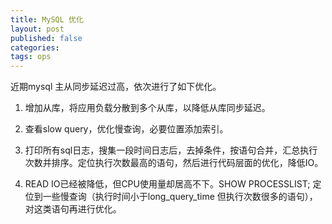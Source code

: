 ```yaml
---
title: MySQL 优化
layout: post
published: false
categories:
tags: ops
---
```


近期mysql 主从同步延迟过高，依次进行了如下优化。

1. 增加从库，将应用负载分散到多个从库，以降低从库同步延迟。

2. 查看slow query，优化慢查询，必要位置添加索引。

3. 打印所有sql日志，搜集一段时间日志后，去掉条件，按语句合并，汇总执行次数并排序。定位执行次数最高的语句，然后进行代码层面的优化，降低IO。

4. READ IO已经被降低，但CPU使用量却居高不下。SHOW PROCESSLIST; 定位到一些慢查询（执行时间小于long_query_time 但执行次数很多的语句），对这类语句再进行优化。

